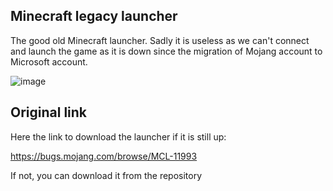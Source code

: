 ## Minecraft legacy launcher
The good old Minecraft launcher. Sadly it is useless as we can't connect and launch the game as it is down since the migration of Mojang account to Microsoft account.

![image](https://github.com/MeVietName/Minecraft-Legacy-launcher/assets/67607674/4f22841f-5b33-46f0-8ca1-44cc3d4ef569)

## Original link

Here the link to download the launcher if it is still up:

https://bugs.mojang.com/browse/MCL-11993

If not, you can download it from the repository 

